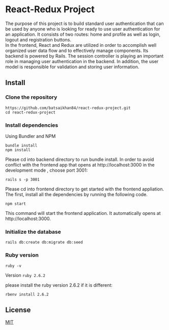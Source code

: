 # React-Redux Project
 
The purpose of this project is to build standard user authentication that can be used by anyone who is looking for ready to use user authentication for an application. It consists of two routes: home and profile as well as login, logout and registration buttons.<br />
In the frontend, React and Redux are utilized in order to accomplish well organized user data flow and to effectively manage components. Its backend is powered by Rails. The session controller is playing an important role in managing user authentication in the backend. In addition, the user model is responsible for validation and storing user information. <br />
 
## Install

### Clone the repository

```shell
https://github.com/batsaikhan84/react-redux-project.git
cd react-redux-project
```
### Install dependencies

Using Bundler and NPM

```shell
bundle install
npm install
```
Please cd into backend directory to run bundle install. In order to avoid conflict with the frontend app that opens at http://localhost:3000 in the development mode  , choose port 3001:
```shell
rails s -p 3001
```
Please cd into frontend directory to get started with the frontend appliation. The first, install all the dependencies by running the following code.

```shell
npm start
```
This command will start the frontend application. It automatically opens at http://localhost:3000.

### Initialize the database
```shell
rails db:create db:migrate db:seed
```

### Ruby version
```shell
ruby -v
```
Version `ruby 2.6.2`

please install the ruby version 2.6.2 if it is different:

```shell
rbenv install 2.6.2
```

## License
[MIT](https://choosealicense.com/licenses/mit/)

 
